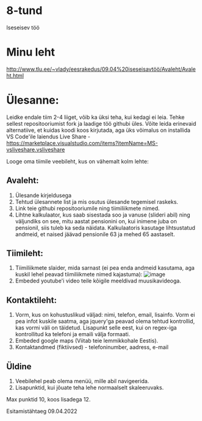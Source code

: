 # 8-tund
Iseseisev töö


# Minu leht 
http://www.tlu.ee/~vlady/eesrakedus/09.04%20iseseisavtöö/Avaleht/Avaleht.html


# Ülesanne: 
Leidke endale tiim 2-4 liiget, võib ka üksi teha, kui kedagi ei leia. Tehke sellest repositooriumist fork ja laadige töö githubi üles. Võite leida erinevaid alternatiive, et kuidas koodi koos kirjutada, aga üks võimalus on installida VS Code'ile laiendus Live Share - https://marketplace.visualstudio.com/items?itemName=MS-vsliveshare.vsliveshare

Looge oma tiimile veebileht, kus on vähemalt kolm lehte: 
## Avaleht:
1. Ülesande kirjeldusega
1. Tehtud ülesannete list ja mis osutus ülesande tegemisel raskeks.
1. Link teie githubi repositooriumile ning tiimiliikmete nimed.
1. Lihtne kalkulaator, kus saab sisestada soo ja vanuse (slideri abil) ning väljundiks on see, mitu aastat pensionini on, kui inimene juba on pensionil, siis tuleb ka seda näidata. Kalkulaatoris kasutage lihtsustatud andmeid, et naised jäävad pensionile 63 ja mehed 65 aastaselt. 


## Tiimileht:
1. Tiimiliikmete slaider, mida sarnast (ei pea enda andmeid kasutama, aga kuskil lehel peavad tiimiliikmete nimed kajastuma): ![image](https://user-images.githubusercontent.com/46881542/114979479-9ad58e00-9e93-11eb-919e-23ff19cf9265.png)
1. Embeded youtube'i video teile kõigile meeldivad muusikavideoga. 


## Kontaktileht:
1. Vorm, kus on kohustuslikud väljad: nimi, telefon, email, lisainfo. Vorm ei pea infot kuskile saatma, aga jquery'ga peavad olema tehtud kontrollid, kas vormi väli on täidetud. Lisapunkt selle eest, kui on regex-iga kontrollitud ka telefoni ja emaili välja formaati.
1. Embeded google maps (Viitab teie lemmikkohale Eestis).
1. Kontaktandmed (fiktiivsed) - telefoninumber, aadress, e-mail


## Üldine
1. Veebilehel peab olema menüü, mille abil navigeerida. 
1. Lisapunktid, kui jõuate teha lehe normaalselt skaleeruvaks. 

Max punktid 10, koos lisadega 12.

Esitamistähtaeg 09.04.2022
